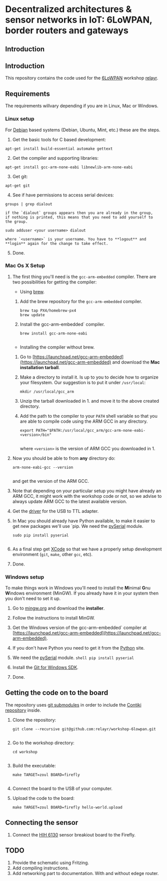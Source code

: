 # Decentralized architectures & sensor networks in IoT: 6LoWPAN, border routers and gateways

## Introduction
## Introduction

This repository contains the code used for the
[6LoWPAN](https://www.eventbrite.com/e/decentralized-architectures-sensor-networks-in-iot-6lowpan-border-routers-and-gateways-tickets-28534379096)
workshop [relayr](https://).

## Requirements

The requirements willvary depending if you are in Linux, Mac or
Windows.

### Linux setup

For [Debian](http://www.debian.org) based systems (Debian, Ubuntu,
Mint, etc.) these are the steps.

 1. Get the basic tools for C based development:
 ```shell
 apt-get install build-essential automake gettext
 ```
 2. Get the compiler and supporting libraries:
 ```shell
 apt-get install gcc-arm-none-eabi libnewlib-arm-none-eabi
 
 ```
  3. Get git:
 ```shell
 apt-get git
 
 ```
  4. See if have permissions to access serial devices:
 ```shell
 groups | grep dialout
 ``` 
    if the `dialout` groups appears then you are already in the group,
    if nothing is printed, this means that you need to add yourself to
    the group.
 ```shell
 sudo adduser <your username> dialout
 ```
    where `<username>` is your username. You have to **logout** and
    **login** again for the change to take effect.
    
  5. Done. 
  
  
### Mac Os X Setup
  
 1. The first thing you'll need is the `gcc-arm-embedded` compiler.
    There are two possibilities for getting the compiler:
 
    * Using [brew](http://brew.sh/). 
    
     1. Add the brew repository for the `gcc-arm-embedded` compiler. 
    
        ```shell
        brew tap PX4/homebrew-px4
        brew update
        ```
     2. Install the gcc-arm-embedded` compiler.
        ```shell
        brew install gcc-arm-none-eabi
 
        ```
    * Installing the compiler without brew.
    
     1. Go to [https://launchpad.net/gcc-arm-embedded](https://launchpad.net/gcc-arm-embedded)
        and download the **Mac installation tarball**.
    
     2. Make a directory to install it. Is up to you to decide how to 
        organize your filesystem. Our suggestion is to put it under
        `/usr/local`:
        
        ```shell
        mkdir /usr/local/gcc_arm
        ```
     3. Unzip the tarball downloaded in 1. and move it to the above
        created directory.
    
     4. Add the path to the compiler to your `PATH` shell variable so that
        you are able to compile code using the ARM GCC in any directory.
        ```shell
        export PATH="$PATH:/usr/local/gcc_arm/gcc-arm-none-eabi-<version>/bin"
 
        ```
        where `<version>` is the version of ARM GCC you downloaded in 1. 
  
 2. Now you should be able to from **any** directory do:
    ```shell
    arm-none-eabi-gcc --version
 
    ```
    and get the version of the ARM GCC.
   
 3. Note that depending on your particular setup you might have
    already an ARM GCC, it might work with the workshop code or not,
    so we advise to always update ARM GCC to the latest available
    version.
  
 4. Get the
    [driver](http://www.silabs.com/products/mcu/pages/usbtouartbridgevcpdrivers.aspx)
    for the USB to TTL adapter.
 
 5. In Mac you should already have Python available, to make it easier
    to get new packages we'll use `pip. We need the
    [pySerial](https://pyserial.readthedocs.io/en/latest/) module.
    ```shell
    sudo pip install pyserial 
 
    ```
 6. As a final step get [XCode](https://developer.apple.com/xcode/) so
    that we have a properly setup development environment (`git`, `make`,
    other `gcc`, etc).
    
 7. Done. 
  
### Windows setup
 
 To make things work in Windows you'll need to install the **M**inimal
 **G**nu **W**indows environment (MinGW). If you already have it in
 your system then you don't need to set it up.
 
  1. Go to [mingw.org](http://mingw.org/) and download the
     **installer**.
     
  2. Follow the instructions to install MinGW.
  
  3. Get the Windows version of the gcc-arm-embedded` compiler at
     [https://launchpad.net/gcc-arm-embedded](https://launchpad.net/gcc-arm-embedded).
   
  4. If you don't have Python you need to get it from the
     [Python](https://www.python.org/downloads/windows/) site. 
     
  5. We need the
    [pySerial](https://pyserial.readthedocs.io/en/latest/) module.
    ```shell
    pip install pyserial 
    ```
  6. Install the
     [Git for Windows SDK](https://github.com/git-for-windows/build-extra/releases/).
  
  7. Done.
  
  
## Getting the code on to the board

The repository uses
[git submodules](https://git-scm.com/book/en/v2/Git-Tools-Submodules)
in order to include the
[Contiki repository](https://github.com/contiki-os/contiki) inside.

 1. Clone the repository:
    ```shell
    git clone --recursive git@github.com:relayr/workshop-6lowpan.git
 
    ```
 
 2. Go to the workshop directory:
    ```shell
    cd workshop
 
    ```
 3. Build the executable:
    ```shell
    make TARGET=zoul BOARD=firefly
 
    ```
 4. Connect the board to the USB of your computer.
 
 5. Upload the code to the board:
    ```shell
    make TARGET=zoul BOARD=firefly hello-world.upload
    ```

## Connecting the sensor
    
 1. Connect the [HIH 6130](https://www.sparkfun.com/products/11295)
    sensor breakiout board to the Firefly.
 
## TODO 

 1. Provide the schematic using Fritzing.
 2. Add compiling instructions.
 3. Add networking part to documentation. With and without edege
    router.
 

